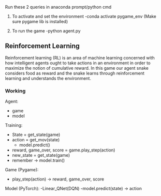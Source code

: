 Run these 2 queries in anaconda prompt/python cmd

1. To activate and set the environment
	-conda activate pygame_env (Make sure pygame lib is installed)

2. To run the game
	-python agent.py

## Reinforcement Learning
Reinforcement learning (RL) is an area of machine learning concerned with how intelligent agents ought to take actions in an environment in order to maximize the notion of cumulative reward.
In this game our agent snake considers food as reward and the snake learns through reinforcement learning and understands the environment.

### Working

Agent:
- game
- model

Training:
- State = get_state(game)
- action = get_mov(state)
	- model.predict()
- reward, game_over, score = game.play_step(action)
- new_state = get_state(game)
- remember -> model.train()

Game (Pygame):
- play_step(action)
	-> reward, game_over, score
	
Model (PyTorch):
-Linear_QNet(DQN)
-model.predict(state) -> action
